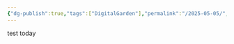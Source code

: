 ```yaml
---
{"dg-publish":true,"tags":["DigitalGarden"],"permalink":"/2025-05-05/","dgPassFrontmatter":true,"noteIcon":"","created":"2025-05-05T17:09:36.045+08:00","updated":"2025-05-05T17:12:33.408+08:00"}
---
```


test today
